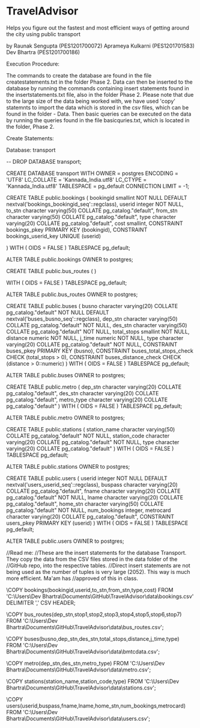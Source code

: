 # TravelAdvisor
Helps you figure out the fastest and most efficient ways of getting around the city using public transport

by 
Raunak Sengupta     (PES1201700072)
Aprameya Kulkarni   (PES1201701583)
Dev Bhartra         (PES1201700186)

Execution Procedure:

The commands to create the database are found in the file createstatements.txt in the folder Phase 2.
Data can then be inserted to the database by running the commands containing insert statements found in the insertstatements.txt file, also in the folder Phase 2. Please note that due to the large size of the data being worked with, we have used 'copy' statemnts to import the data which is stored in the csv files, which can be found in the folder - Data. 
Then basic queries can be executed on the data by running the queries found in the file basicquries.txt, which is located in the folder, Phase 2.

Create Statements:

 Database: transport

-- DROP DATABASE transport;

CREATE DATABASE transport
    WITH 
    OWNER = postgres
    ENCODING = 'UTF8'
    LC_COLLATE = 'Kannada_India.utf8'
    LC_CTYPE = 'Kannada_India.utf8'
    TABLESPACE = pg_default
    CONNECTION LIMIT = -1;
	
	
	
	
CREATE TABLE public.bookings
(
    bookingid smallint NOT NULL DEFAULT nextval('bookings_bookingid_seq'::regclass),
    userid integer NOT NULL,
    to_stn character varying(50) COLLATE pg_catalog."default",
    from_stn character varying(50) COLLATE pg_catalog."default",
    type character varying(20) COLLATE pg_catalog."default",
    cost smallint,
    CONSTRAINT bookings_pkey PRIMARY KEY (bookingid),
    CONSTRAINT bookings_userid_key UNIQUE (userid)

)
WITH (
    OIDS = FALSE
)
TABLESPACE pg_default;

ALTER TABLE public.bookings
    OWNER to postgres;
	
	
	
	
	
	
CREATE TABLE public.bus_routes
(
)

WITH (
    OIDS = FALSE
)
TABLESPACE pg_default;

ALTER TABLE public.bus_routes
    OWNER to postgres;
	
	
	
	
	
	
CREATE TABLE public.buses
(
    busno character varying(20) COLLATE pg_catalog."default" NOT NULL DEFAULT nextval('buses_busno_seq'::regclass),
    dep_stn character varying(50) COLLATE pg_catalog."default" NOT NULL,
    des_stn character varying(50) COLLATE pg_catalog."default" NOT NULL,
    total_stops smallint NOT NULL,
    distance numeric NOT NULL,
    j_time numeric NOT NULL,
    type character varying(20) COLLATE pg_catalog."default" NOT NULL,
    CONSTRAINT buses_pkey PRIMARY KEY (busno),
    CONSTRAINT buses_total_stops_check CHECK (total_stops > 0),
    CONSTRAINT buses_distance_check CHECK (distance > 0::numeric)
)
WITH (
    OIDS = FALSE
)
TABLESPACE pg_default;

ALTER TABLE public.buses
    OWNER to postgres;
	
	
	
	
CREATE TABLE public.metro
(
    dep_stn character varying(20) COLLATE pg_catalog."default",
    des_stn character varying(20) COLLATE pg_catalog."default",
    metro_type character varying(20) COLLATE pg_catalog."default"
)
WITH (
    OIDS = FALSE
)
TABLESPACE pg_default;

ALTER TABLE public.metro
    OWNER to postgres;
	
	
	
	
	
CREATE TABLE public.stations
(
    station_name character varying(50) COLLATE pg_catalog."default" NOT NULL,
    station_code character varying(20) COLLATE pg_catalog."default" NOT NULL,
    type character varying(20) COLLATE pg_catalog."default"
)
WITH (
    OIDS = FALSE
)
TABLESPACE pg_default;

ALTER TABLE public.stations
    OWNER to postgres;
	
	
	
	
CREATE TABLE public.users
(
    userid integer NOT NULL DEFAULT nextval('users_userid_seq'::regclass),
    buspass character varying(20) COLLATE pg_catalog."default",
    fname character varying(20) COLLATE pg_catalog."default" NOT NULL,
    lname character varying(20) COLLATE pg_catalog."default",
    home_stn character varying(50) COLLATE pg_catalog."default" NOT NULL,
    num_bookings integer,
    metrocard character varying(20) COLLATE pg_catalog."default",
    CONSTRAINT users_pkey PRIMARY KEY (userid)
)
WITH (
    OIDS = FALSE
)
TABLESPACE pg_default;

ALTER TABLE public.users
OWNER to postgres;



//Read me:
//These are the insert statements for the database Transport. They copy the data from the CSV files stored in the data folder of the //GitHub repo, into the respective tables.
//Direct insert statements are not being used as the number of tuples is very large (2052). This way is much more efficient. Ma'am has //approved of this in class.


\COPY bookings(bookingid,userid,to_stn,from_stn,type,cost) 
FROM 'C:\Users\Dev Bhartra\Documents\GitHub\TravelAdvisor\data\bookings.csv' DELIMITER ',' CSV HEADER;

\COPY 
bus_routes(dep_stn,stop1,stop2,stop3,stop4,stop5,stop6,stop7)
FROM 'C:\Users\Dev Bhartra\Documents\GitHub\TravelAdvisor\data\bus_routes.csv';


\COPY 
buses(busno,dep_stn,des_stn,total_stops,distance,j_time,type)
FROM 'C:\Users\Dev Bhartra\Documents\GitHub\TravelAdvisor\data\bmtcdata.csv';


\COPY 
metro(dep_stn,des_stn,metro_type)
FROM 'C:\Users\Dev Bhartra\Documents\GitHub\TravelAdvisor\data\metro.csv';


\COPY 
stations(station_name,station_code,type)
FROM 'C:\Users\Dev Bhartra\Documents\GitHub\TravelAdvisor\data\stations.csv';


\COPY 
users(userid,buspass,fname,lname,home_stn,num_bookings,metrocard)
FROM 'C:\Users\Dev Bhartra\Documents\GitHub\TravelAdvisor\data\users.csv';

